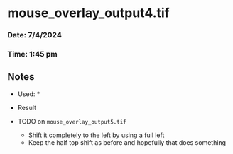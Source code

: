 # mouse_overlay_output4.tif
### Date: 7/4/2024
### Time: 1:45 pm

## Notes

* Used:
    * 
* Result

* TODO on `mouse_overlay_output5.tif`
    * Shift it completely to the left by using a full left
    * Keep the half top shift as before and hopefully that does something